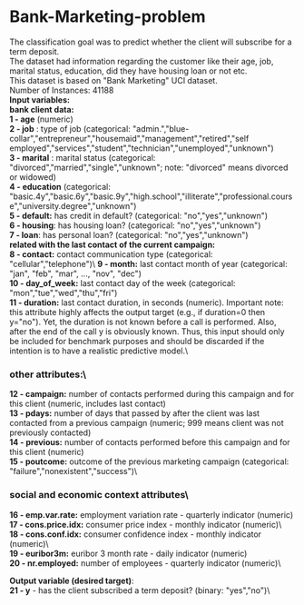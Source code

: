 # Bank-Marketing-problem 
The classification goal was to predict whether the client will subscribe for a term deposit.\
The dataset had information regarding the customer like their age, job, marital status, education, did they have housing loan or not etc.\
This dataset is based on "Bank Marketing" UCI dataset.\
Number of Instances: 41188\
**Input variables:**\
   **bank client data:**\
   **1 - age** (numeric)\
   **2 - job** : type of job (categorical: "admin.","blue-collar","entrepreneur","housemaid","management","retired","self employed","services","student","technician","unemployed","unknown")\
   **3 - marital** : marital status (categorical: "divorced","married","single","unknown"; note: "divorced" means divorced or widowed)\
   **4 - education** (categorical: "basic.4y","basic.6y","basic.9y","high.school","illiterate","professional.course","university.degree","unknown")\
   **5 - default:** has credit in default? (categorical: "no","yes","unknown")\
   **6 - housing**: has housing loan? (categorical: "no","yes","unknown")\
   **7 - loan**: has personal loan? (categorical: "no","yes","unknown")\
   ****related with the last contact of the current campaign:****\
   **8 - contact:** contact communication type (categorical: "cellular","telephone")\ 
   **9 - month:** last contact month of year (categorical: "jan", "feb", "mar", ..., "nov", "dec")\
  **10 - day_of_week:** last contact day of the week (categorical: "mon","tue","wed","thu","fri")\
  **11 - duration:** last contact duration, in seconds (numeric). Important note:  this attribute highly affects the output target (e.g., if duration=0 then y="no"). Yet, the duration is not known before a call is performed. Also, after the end of the call y is obviously known. Thus, this input should only be included for benchmark purposes and should be discarded if the intention is to have a realistic predictive model.\
   ### other attributes:\
  **12 - campaign:** number of contacts performed during this campaign and for this client (numeric, includes last contact)\
  **13 - pdays:** number of days that passed by after the client was last contacted from a previous campaign (numeric; 999 means client was not previously contacted)\
  **14 - previous:** number of contacts performed before this campaign and for this client (numeric)\
  **15 - poutcome:** outcome of the previous marketing campaign (categorical: "failure","nonexistent","success")\
   ### social and economic context attributes\
  **16 - emp.var.rate:** employment variation rate - quarterly indicator (numeric)\
  **17 - cons.price.idx:** consumer price index - monthly indicator (numeric)\     
  **18 - cons.conf.idx:** consumer confidence index - monthly indicator (numeric)\     
  **19 - euribor3m:** euribor 3 month rate - daily indicator (numeric)\
  **20 - nr.employed:** number of employees - quarterly indicator (numeric)\

  **Output variable (desired target)**:\
  **21 - y** - has the client subscribed a term deposit? (binary: "yes","no")\
